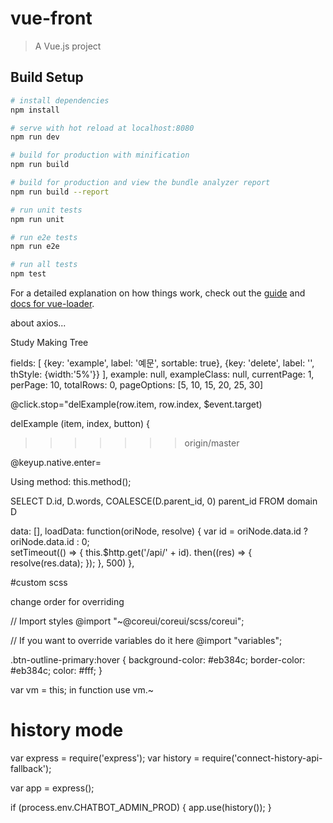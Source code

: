 # vue-front

> A Vue.js project

## Build Setup

``` bash
# install dependencies
npm install

# serve with hot reload at localhost:8080
npm run dev

# build for production with minification
npm run build

# build for production and view the bundle analyzer report
npm run build --report

# run unit tests
npm run unit

# run e2e tests
npm run e2e

# run all tests
npm test
```

For a detailed explanation on how things work, check out the [guide](http://vuejs-templates.github.io/webpack/) and [docs for vue-loader](http://vuejs.github.io/vue-loader).



about axios...

Study Making Tree

fields: [         {key: 'example', label: '예문', sortable: true},         {key: 'delete', label: '', thStyle: {width:'5%'}}       ],       example: null,       exampleClass: null,       currentPage: 1,       perPage: 10,       totalRows: 0,       pageOptions: [5, 10, 15, 20, 25, 30]


@click.stop="delExample(row.item, row.index, $event.target)

delExample (item, index, button) {
>>>>>>> origin/master

@keyup.native.enter=

Using method: this.method();

SELECT D.id, D.words, COALESCE(D.parent_id, 0) parent_id FROM domain D

data: [],
      loadData: function(oriNode, resolve) {
              var id = oriNode.data.id ? oriNode.data.id : 0;        
	              setTimeout(() => {
		                this.$http.get('/api/' + id).
				          then((res) => {
					              resolve(res.data);
						                });
								          }, 500)
									        },


#custom scss

change order for overriding

// Import styles
@import "~@coreui/coreui/scss/coreui";

// If you want to override variables do it here
@import "variables";

.btn-outline-primary:hover {
    background-color: #eb384c;
    border-color: #eb384c;
    color: #fff;
}



var vm = this;
in function use vm.~


# history mode
var express = require('express');
var history = require('connect-history-api-fallback');

var app = express();

if (process.env.CHATBOT_ADMIN_PROD) { 
  app.use(history());
}